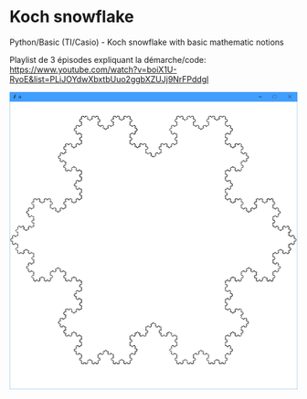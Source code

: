 # Koch snowflake
Python/Basic (TI/Casio) - Koch snowflake with basic mathematic notions

Playlist de 3 épisodes expliquant la démarche/code: https://www.youtube.com/watch?v=boiX1U-RyoE&list=PLiJOYdwXbxtbUuo2ggbXZUJj9NrFPddgl

![alt text](https://github.com/Benjamin-Loison/Koch-snowflake/raw/master/Python/iteration%208.jpg)
